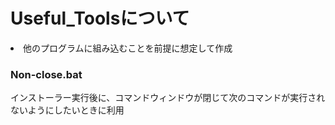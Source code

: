 # Useful_Toolsについて
<li>他のプログラムに組み込むことを前提に想定して作成

<br>

### Non-close.bat
<p>インストーラー実行後に、コマンドウィンドウが閉じて次のコマンドが実行されないようにしたいときに利用
